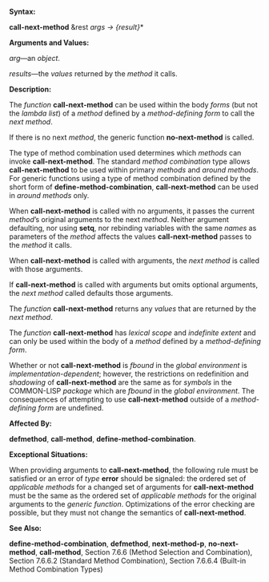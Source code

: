  

**Syntax:** 

**call-next-method** &rest *args → &#123;result&#125;*\* 

**Arguments and Values:** 

*arg*—an *object*. 

*results*—the *values* returned by the *method* it calls. 

**Description:** 

The *function* **call-next-method** can be used within the body *forms* (but not the *lambda list*) of a *method* defined by a *method-defining form* to call the *next method*. 

If there is no next *method*, the generic function **no-next-method** is called. 

The type of method combination used determines which *methods* can invoke **call-next-method**. The standard *method combination* type allows **call-next-method** to be used within primary *methods* and *around methods*. For generic functions using a type of method combination defined by the short form of **define-method-combination**, **call-next-method** can be used in *around methods* only. 

When **call-next-method** is called with no arguments, it passes the current *method*’s original arguments to the next *method*. Neither argument defaulting, nor using **setq**, nor rebinding variables with the same *names* as parameters of the *method* affects the values **call-next-method** passes to the *method* it calls. 

When **call-next-method** is called with arguments, the *next method* is called with those arguments. 

If **call-next-method** is called with arguments but omits optional arguments, the *next method* called defaults those arguments. 

The *function* **call-next-method** returns any *values* that are returned by the *next method*. 

 

 

The *function* **call-next-method** has *lexical scope* and *indefinite extent* and can only be used within the body of a *method* defined by a *method-defining form*. 

Whether or not **call-next-method** is *fbound* in the *global environment* is *implementation-dependent*; however, the restrictions on redefinition and *shadowing* of **call-next-method** are the same as for *symbols* in the COMMON-LISP *package* which are *fbound* in the *global environment*. The consequences of attempting to use **call-next-method** outside of a *method-defining form* are undefined. 

**Affected By:** 

**defmethod**, **call-method**, **define-method-combination**. 

**Exceptional Situations:** 

When providing arguments to **call-next-method**, the following rule must be satisfied or an error of *type* **error** should be signaled: the ordered set of *applicable methods* for a changed set of arguments for **call-next-method** must be the same as the ordered set of *applicable methods* for the original arguments to the *generic function*. Optimizations of the error checking are possible, but they must not change the semantics of **call-next-method**. 

**See Also:** 

**define-method-combination**, **defmethod**, **next-method-p**, **no-next-method**, **call-method**, Section 7.6.6 (Method Selection and Combination), Section 7.6.6.2 (Standard Method Combination), Section 7.6.6.4 (Built-in Method Combination Types) 

